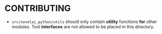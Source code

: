 # CONTRIBUTING

- `src/novelai_python/utils` should only contain **utility** functions **for** other modules. Tool **interfaces** are
  not allowed to be placed in this directory.